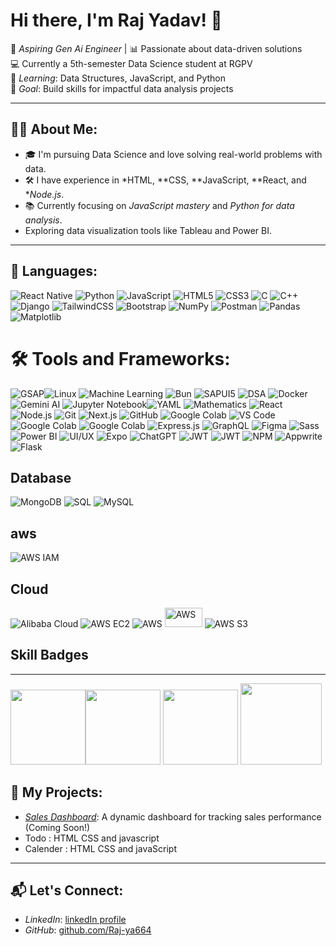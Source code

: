    
# Hi there, I'm Raj Yadav! 👋 
  
🌟 *Aspiring Gen* *Ai* *Engineer* | 📊 Passionate about data-driven solutions  
💻 Currently a 5th-semester Data Science student at RGPV  
🌱 *Learning*: Data Structures, JavaScript, and Python  
🎯 *Goal*: Build skills for impactful data analysis projects
     
---            

## 👩‍💻 About Me:
- 🎓 I'm pursuing Data Science and love solving real-world problems with data.
- 🛠️ I have experience in *HTML, **CSS, **JavaScript, **React, and **Node.js*.
- 📚 Currently focusing on *JavaScript mastery* and *Python for data analysis*.
-  Exploring data visualization tools like Tableau and Power BI.

---


## 🚀 Languages:
![React Native](https://img.shields.io/badge/React_Native-61DAFB?style=for-the-badge&logo=react&logoColor=white)
![Python](https://img.shields.io/badge/-Python-3776AB?logo=python&logoColor=white&style=for-the-badge)
![JavaScript](https://img.shields.io/badge/-JavaScript-F7DF1E?logo=javascript&logoColor=black&style=for-the-badge)
![HTML5](https://img.shields.io/badge/-HTML5-E34F26?logo=html5&logoColor=white&style=for-the-badge)
![CSS3](https://img.shields.io/badge/-CSS3-1572B6?logo=css3&logoColor=white&style=for-the-badge)
![C](https://img.shields.io/badge/-C-A8B9CC?logo=c&logoColor=white&style=for-the-badge)
![C++](https://img.shields.io/badge/-C++-00599C?logo=c%2B%2B&logoColor=white&style=for-the-badge) 
![Django](https://img.shields.io/badge/Django-092E20?style=for-the-badge&logo=django&logoColor=white)
![TailwindCSS](https://img.shields.io/badge/Tailwind_CSS-38B2AC?style=for-the-badge&logo=tailwind-css&logoColor=white)
![Bootstrap](https://img.shields.io/badge/Bootstrap-563D7C?style=for-the-badge&logo=bootstrap&logoColor=white)
![NumPy](https://img.shields.io/badge/NumPy-013243?style=for-the-badge&logo=numpy&logoColor=white)
![Postman](https://img.shields.io/badge/Postman-FF6C37?style=for-the-badge&logo=postman&logoColor=white)
![Pandas](https://img.shields.io/badge/Pandas-150458?style=for-the-badge&logo=pandas&logoColor=white)
![Matplotlib](https://img.shields.io/badge/Matplotlib-11557C?style=for-the-badge&logo=matplotlib&logoColor=white)

# 🛠️ Tools and Frameworks:
![GSAP](https://img.shields.io/badge/GSAP-88CE02?style=for-the-badge&logo=greensock&logoColor=white)![Linux](https://img.shields.io/badge/Linux-FCC624?style=for-the-badge&logo=linux&logoColor=black)
![Machine Learning](https://img.shields.io/badge/Machine%20Learning-white?style=for-the-badge&logo=tensorflow&logoColor=000000)
![Bun](https://img.shields.io/badge/Bun-000000?style=for-the-badge&logo=bun&logoColor=white)
![SAPUI5](https://img.shields.io/badge/SAPUI5-0FAAFF?style=for-the-badge&logo=sap&logoColor=white)
![DSA](https://img.shields.io/badge/DSA-000000?style=for-the-badge&logo=codeforces&logoColor=white)
![Docker](https://img.shields.io/badge/Docker-2496ED?style=for-the-badge&logo=docker&logoColor=white)![Gemini AI](https://img.shields.io/badge/Gemini_AI-4285F4?style=for-the-badge&logo=google&logoColor=white)
![Jupyter Notebook](https://img.shields.io/badge/Jupyter%20Notebook-20232A?style=for-the-badge&logo=jupyter&logoColor=F37626)![YAML](https://img.shields.io/badge/YAML-FFD600?style=for-the-badge&logo=file&logoColor=black)
![Mathematics](https://img.shields.io/badge/Mathematics-008080?style=for-the-badge&logo=latex&logoColor=white)
![React](https://img.shields.io/badge/-React-61DAFB?logo=react&logoColor=black&style=for-the-badge)
![Node.js](https://img.shields.io/badge/-Node.js-339933?logo=node.js&logoColor=white&style=for-the-badge)
![Git](https://img.shields.io/badge/-Git-F05032?logo=git&logoColor=white&style=for-the-badge)
![Next.js](https://img.shields.io/badge/-Next.js-000000?logo=next.js&logoColor=white&style=for-the-badge)
![GitHub](https://img.shields.io/badge/-GitHub-181717?logo=github&logoColor=white&style=for-the-badge)
![Google Colab](https://img.shields.io/badge/Google%20Colab-20232A?style=for-the-badge&logo=googlecolab&logoColor=F9AB00)
![VS Code](https://img.shields.io/badge/-VS%20Code-007ACC?logo=visual-studio-code&logoColor=white&style=for-the-badge)
![Google Colab](https://img.shields.io/badge/Google%20Colab-F9AB00?style=for-the-badge&logo=googlecolab&logoColor=white) ![Google Colab](https://img.shields.io/badge/Google%20Colab-white?style=for-the-badge&logo=googlecolab&logoColor=F9AB00)
![Express.js](https://img.shields.io/badge/Express.js-000000?style=for-the-badge&logo=express&logoColor=white)
![GraphQL](https://img.shields.io/badge/GraphQL-E10098?style=for-the-badge&logo=graphql&logoColor=white)
![Figma](https://img.shields.io/badge/Figma-F24E1E?style=for-the-badge&logo=figma&logoColor=white)
![Sass](https://img.shields.io/badge/Sass-CC6699?style=for-the-badge&logo=sass&logoColor=white)
![Power BI](https://img.shields.io/badge/Power%20BI-F2C811?style=for-the-badge&logo=power-bi&logoColor=black)
![UI/UX](https://img.shields.io/badge/UI%2FUX-FF5722?style=for-the-badge&logo=figma&logoColor=white)
![Expo](https://img.shields.io/badge/Expo-000020?style=for-the-badge&logo=expo&logoColor=white)
![ChatGPT](https://img.shields.io/badge/ChatGPT-white?style=for-the-badge&logo=openai&logoColor=000000)
![JWT](https://img.shields.io/badge/JWT-000000?style=for-the-badge&logo=jsonwebtokens&logoColor=white)
![JWT](https://img.shields.io/badge/JWT%20Token-%F0%9F%94%90%20Secure-FF0066?style=for-the-badge&logo=jsonwebtokens&logoColor=white)
![NPM](https://img.shields.io/badge/NPM-CB3837?style=for-the-badge&logo=npm&logoColor=white)
![Appwrite](https://img.shields.io/badge/Appwrite-F02E65?style=for-the-badge&logo=appwrite&logoColor=white)
![Flask](https://img.shields.io/badge/Flask-000000?style=for-the-badge&logo=flask&logoColor=white)


## Database 
![MongoDB](https://img.shields.io/badge/-MongoDB-47A248?logo=mongodb&logoColor=white&style=for-the-badge)
![SQL](https://img.shields.io/badge/-SQL-CC2927?logo=microsoft-sql-server&logoColor=white&style=for-the-badge)
![MySQL](https://img.shields.io/badge/MySQL-4479A1?style=for-the-badge&logo=mysql&logoColor=white)
## aws
![AWS IAM](https://img.shields.io/badge/AWS_IAM-FF9900?style=for-the-badge&logo=amazonaws&logoColor=white)
## Cloud 
![Alibaba Cloud](https://img.shields.io/badge/-Alibaba%20Cloud-FF6A00?logo=alibaba-cloud&logoColor=white&style=for-the-badge)
![AWS EC2](https://img.shields.io/badge/AWS_EC2-FF9900?style=for-the-badge&logo=amazonaws&logoColor=white)
![AWS](https://img.shields.io/badge/AWS%20Cloud-FF9900?style=for-the-badge&logo=amazonaws&logoColor=white)
<img  height=31px  width =60px src="https://a0.awsstatic.com/libra-css/images/logos/aws_logo_smile_1200x630.png" alt="AWS" width="120"/>
![AWS S3](https://img.shields.io/badge/AWS_S3-569A31?style=for-the-badge&logo=amazonaws&logoColor=white)

## Skill Badges 
---

<img height =120px src="https://images.credly.com/size/680x680/images/b38a42e0-dc58-4ce2-b6c0-28d978e8aaad/image.png"/><img height =120px src="https://images.credly.com/images/68c0b94d-f6ac-40b1-a0e0-921439eb092e/image.png"/>
<img height =120px src="https://www.netacad.com/p/ff9e491c-49be-4734-803e-a79e6e83dab1/badges/badge-images/0f955028-4823-40e6-a22e-8bf0bdfa07e9.png"/>
<img height=130px src="https://www.databricks.com/sites/default/files/2024-05/Associate-badge-GenAI.png?v=1716568609"/>
## 🌟 My Projects:
-  *[Sales Dashboard](#)*: A dynamic dashboard for tracking sales performance (Coming Soon!)
-  Todo : HTML CSS and javascript
-  Calender : HTML CSS and javaScript

---

## 📬 Let's Connect:
- *LinkedIn*: [linkedIn profile](https://www.linkedin.com/in/raj-yadav-661665320?utm_source=share&utm_campaign=share_via&utm_content=profile&utm_medium=android_app
)
- *GitHub*: [github.com/Raj-ya664](https://github.com/Raj-ya664)















